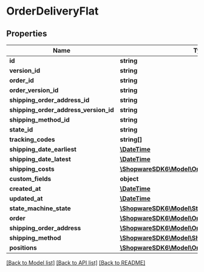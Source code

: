 # OrderDeliveryFlat

## Properties
Name | Type | Description | Notes
------------ | ------------- | ------------- | -------------
**id** | **string** |  | [optional] 
**version_id** | **string** |  | [optional] 
**order_id** | **string** |  | 
**order_version_id** | **string** |  | [optional] 
**shipping_order_address_id** | **string** |  | 
**shipping_order_address_version_id** | **string** |  | [optional] 
**shipping_method_id** | **string** |  | 
**state_id** | **string** |  | 
**tracking_codes** | **string[]** |  | 
**shipping_date_earliest** | [**\DateTime**](\DateTime.md) |  | 
**shipping_date_latest** | [**\DateTime**](\DateTime.md) |  | 
**shipping_costs** | [**\ShopwareSDK6\Model\OrderAttributesShippingCosts**](OrderAttributesShippingCosts.md) |  | [optional] 
**custom_fields** | **object** |  | [optional] 
**created_at** | [**\DateTime**](\DateTime.md) |  | 
**updated_at** | [**\DateTime**](\DateTime.md) |  | 
**state_machine_state** | [**\ShopwareSDK6\Model\StateMachineStateFlat**](StateMachineStateFlat.md) |  | [optional] 
**order** | [**\ShopwareSDK6\Model\OrderFlat**](OrderFlat.md) |  | [optional] 
**shipping_order_address** | [**\ShopwareSDK6\Model\OrderAddressFlat**](OrderAddressFlat.md) |  | [optional] 
**shipping_method** | [**\ShopwareSDK6\Model\ShippingMethodFlat**](ShippingMethodFlat.md) |  | [optional] 
**positions** | [**\ShopwareSDK6\Model\OrderDeliveryPositionFlat**](OrderDeliveryPositionFlat.md) |  | [optional] 

[[Back to Model list]](../../README.md#documentation-for-models) [[Back to API list]](../../README.md#documentation-for-api-endpoints) [[Back to README]](../../README.md)


